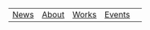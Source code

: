 |       |       |       |       |       | 
| :---: | :---: | :---: | :---: | :---: |
| [News](index.html) | [About](about.html) | [Works](works.html) | [Events](events.html) |
